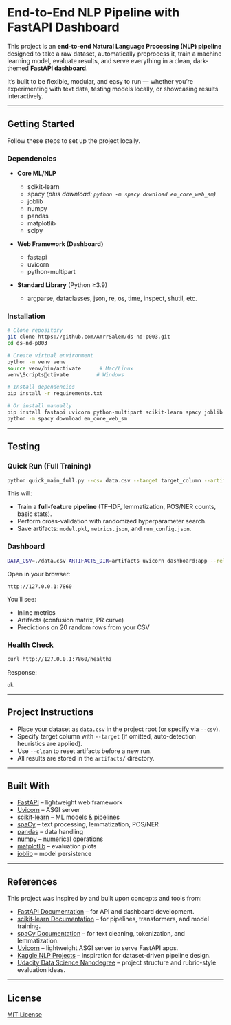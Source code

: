# End-to-End NLP Pipeline with FastAPI Dashboard  

This project is an **end-to-end Natural Language Processing (NLP) pipeline** designed to take a raw dataset, automatically preprocess it, train a machine learning model, evaluate results, and serve everything in a clean, dark-themed **FastAPI dashboard**.  

It’s built to be flexible, modular, and easy to run — whether you’re experimenting with text data, testing models locally, or showcasing results interactively.  

---

## Getting Started  

Follow these steps to set up the project locally.  

### Dependencies  

- **Core ML/NLP**  
  - scikit-learn  
  - spacy  *(plus download: `python -m spacy download en_core_web_sm`)*  
  - joblib  
  - numpy  
  - pandas  
  - matplotlib  
  - scipy  

- **Web Framework (Dashboard)**  
  - fastapi  
  - uvicorn  
  - python-multipart  

- **Standard Library** (Python ≥3.9)  
  - argparse, dataclasses, json, re, os, time, inspect, shutil, etc.  

### Installation  

```bash
# Clone repository
git clone https://github.com/AmrrSalem/ds-nd-p003.git
cd ds-nd-p003

# Create virtual environment
python -m venv venv
source venv/bin/activate      # Mac/Linux
venv\Scriptsctivate         # Windows

# Install dependencies
pip install -r requirements.txt

# Or install manually
pip install fastapi uvicorn python-multipart scikit-learn spacy joblib numpy pandas matplotlib scipy
python -m spacy download en_core_web_sm
```

---

## Testing  

### Quick Run (Full Training)  

```bash
python quick_main_full.py --csv data.csv --target target_column --artifacts artifacts
```

This will:  
- Train a **full-feature pipeline** (TF–IDF, lemmatization, POS/NER counts, basic stats).  
- Perform cross-validation with randomized hyperparameter search.  
- Save artifacts: `model.pkl`, `metrics.json`, and `run_config.json`.  

### Dashboard  

```bash
DATA_CSV=./data.csv ARTIFACTS_DIR=artifacts uvicorn dashboard:app --reload --port 7860
```

Open in your browser:  
```
http://127.0.0.1:7860
```

You’ll see:  
- Inline metrics  
- Artifacts (confusion matrix, PR curve)  
- Predictions on 20 random rows from your CSV  

### Health Check  

```bash
curl http://127.0.0.1:7860/healthz
```
Response:  
```
ok
```

---

## Project Instructions  

- Place your dataset as `data.csv` in the project root (or specify via `--csv`).  
- Specify target column with `--target` (if omitted, auto-detection heuristics are applied).  
- Use `--clean` to reset artifacts before a new run.  
- All results are stored in the `artifacts/` directory.  

---

## Built With  

- [FastAPI](https://fastapi.tiangolo.com/) – lightweight web framework  
- [Uvicorn](https://www.uvicorn.org/) – ASGI server  
- [scikit-learn](https://scikit-learn.org/stable/) – ML models & pipelines  
- [spaCy](https://spacy.io/) – text processing, lemmatization, POS/NER  
- [pandas](https://pandas.pydata.org/) – data handling  
- [numpy](https://numpy.org/) – numerical operations  
- [matplotlib](https://matplotlib.org/) – evaluation plots  
- [joblib](https://joblib.readthedocs.io/) – model persistence  

---

## References  

This project was inspired by and built upon concepts and tools from:  
- [FastAPI Documentation](https://fastapi.tiangolo.com/) – for API and dashboard development.  
- [scikit-learn Documentation](https://scikit-learn.org/stable/documentation.html) – for pipelines, transformers, and model training.  
- [spaCy Documentation](https://spacy.io/usage) – for text cleaning, tokenization, and lemmatization.  
- [Uvicorn](https://www.uvicorn.org/) – lightweight ASGI server to serve FastAPI apps.  
- [Kaggle NLP Projects](https://www.kaggle.com/datasets?tags=13204-NLP) – inspiration for dataset-driven pipeline design.  
- [Udacity Data Science Nanodegree](https://www.udacity.com/course/data-scientist-nanodegree--nd025) – project structure and rubric-style evaluation ideas.  

---

## License  

[MIT License](LICENSE.txt)  

